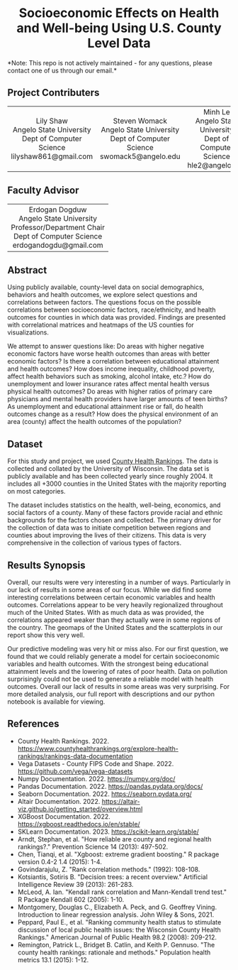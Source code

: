 <h1 align="center">Socioeconomic Effects on Health and Well-being Using U.S. County Level Data</h1>
*Note: This repo is not actively maintained - for any questions, please contact one of us through our email.*

<h2>Project Contributers</h2>
<table align="center">
<tr>
  <td align ="center">Lily Shaw</br>Angelo State University</br>Dept of Computer Science</br>lilyshaw861@gmail.com</td>
  <td align ="center">Steven Womack</br>Angelo State University</br>Dept of Computer Science</br>swomack5@angelo.edu</td>
  <td align ="center">Minh Le</br>Angelo State University</br>Dept of Computer Science</br>hle2@angelo.edu</td>
</tr>
</table>

<h2>Faculty Advisor</h2>
<table align="center">
<tr>
  <td align ="center">Erdogan Dogduw</br>Angelo State University</br>Professor/Department Chair</br>Dept of Computer Science</br>erdogandogdu@gmail.com</td>
</tr>
</table>

<h2>Abstract</h2>
<p>Using publicly available, county-level data on
social demographics, behaviors and health outcomes, we
explore select questions and correlations between factors.
The questions focus on the possible correlations between
socioeconomic factors, race/ethnicity, and health outcomes
for counties in which data was provided. Findings are
presented with correlational matrices and heatmaps of the
US counties for visualizations.</p>
<p>We attempt to answer questions like: Do areas
with higher negative economic factors have worse health
outcomes than areas with better economic factors? Is there
a correlation between educational attainment and health
outcomes? How does income inequality, childhood poverty,
affect health behaviors such as smoking, alcohol intake,
etc.? How do unemployment and lower insurance rates
affect mental health versus physical health outcomes? Do
areas with higher ratios of primary care physicians and
mental health providers have larger amounts of teen births?
As unemployment and educational attainment rise or fall,
do health outcomes change as a result? How does the
physical environment of an area (county) affect the health
outcomes of the population?</p>
<h2>Dataset</h2>
<p>For this study and project, we used <a href="https://www.countyhealthrankings.org/explore-health-rankings/rankings-data-documentation">County Health
  Rankings</a>. The data is collected and collated by the
University of Wisconsin. The data set is publicly available
and has been collected yearly since roughly 2004. It
includes all +3000 counties in the United States with the
majority reporting on most categories.</p>
<p>The dataset includes statistics on the health,
well-being, economics, and social factors of a county.
Many of these factors provide racial and ethnic
backgrounds for the factors chosen and collected. The
primary driver for the collection of data was to initiate
competition between regions and counties about improving
the lives of their citizens. This data is very comprehensive
in the collection of various types of factors.</p>
<h2>Results Synopsis</h2>
<p>Overall, our results were very interesting in a number of ways. Particularly in our lack of results in some areas of our focus. While we did find some interesting correlations between certain economic variables and health outcomes. Correlations appear to be very heavily regionalized throughout much of the United States. With as much data as was provided, the correlations appeared weaker than they actually were in some regions of the country. The geomaps of the United States and the scatterplots in our report show this very well.</p>
<p>Our predictive modeling was very hit or miss also. For our first question, we found that we could reliably generate a model for certain socioeconomic variables and health outcomes. With the strongest being educational attainment levels and the lowering of rates of poor health. Data on pollution surprisingly could not be used to generate a reliable model with health outcomes. Overall our lack of results in some areas was very surprising. For more detailed analysis, our full report with descriptions and our python notebook is available for viewing. 
</p>
<h2>References</h2>
<ul>
  <li>County Health Rankings. 2022. <a href="https://www.countyhealthrankings.org/explore-health-rankings/rankings-data-documentation">https://www.countyhealthrankings.org/explore-health-rankings/rankings-data-documentation</a></li>
  <li>Vega Datasets - County FIPS Code and Shape. 2022. <a href="https://github.com/vega/vega-datasets">https://github.com/vega/vega-datasets</a></li>
  <li>Numpy Documentation. 2022. <a href="https://numpy.org/doc/">https://numpy.org/doc/</a></li>
  <li>Pandas Documentation. 2022. <a href="https://pandas.pydata.org/docs/">https://pandas.pydata.org/docs/</a></li>
  <li>Seaborn Documentation. 2022. <a href="https://seaborn.pydata.org/">https://seaborn.pydata.org/</a></li>
  <li>Altair Documentation. 2022. <a href="https://altair-viz.github.io/getting_started/overview.html">https://altair-viz.github.io/getting_started/overview.html</a></li>
  <li>XGBoost Documentation. 2022. <a href="https://xgboost.readthedocs.io/en/stable/">https://xgboost.readthedocs.io/en/stable/</a></li>
  <li>SKLearn Documentation. 2023. <a href="https://scikit-learn.org/stable/">https://scikit-learn.org/stable/</a></li>
  <li>Arndt, Stephan, et al. "How reliable are county and regional health rankings?." Prevention Science 14 (2013): 497-502.</li>
  <li>Chen, Tianqi, et al. "Xgboost: extreme gradient boosting." R package version 0.4-2 1.4 (2015): 1-4.</li>
  <li>Govindarajulu, Z. "Rank correlation methods." (1992): 108-108.</li>
  <li>Kotsiantis, Sotiris B. "Decision trees: a recent overview." Artificial Intelligence Review 39 (2013): 261-283.</li>
  <li>McLeod, A. Ian. "Kendall rank correlation and Mann-Kendall trend test." R Package Kendall 602 (2005): 1-10.</li>
  <li>Montgomery, Douglas C., Elizabeth A. Peck, and G. Geoffrey Vining. Introduction to linear regression analysis. John Wiley & Sons, 2021.</li>
  <li>Peppard, Paul E., et al. "Ranking community health status to stimulate discussion of local public health issues: the Wisconsin County Health Rankings." American Journal of Public Health 98.2 (2008): 209-212.</li>
  <li>Remington, Patrick L., Bridget B. Catlin, and Keith P. Gennuso. "The county health rankings: rationale and methods." Population health metrics 13.1 (2015): 1-12.</li>
</ul>
